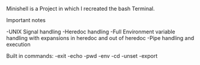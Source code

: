 Minishell is a Project in which I recreated the bash Terminal.

Important notes

-UNIX Signal handling
-Heredoc handling
-Full Environment variable handling with expansions in heredoc and out of heredoc
-Pipe handling and execution

Built in commands:
-exit
-echo
-pwd
-env
-cd
-unset
-export
